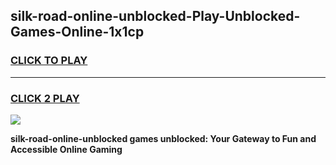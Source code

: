 
## silk-road-online-unblocked-Play-Unblocked-Games-Online-1x1cp
<h3>
<a href="https://premium76.site?title=silk-road-online-unblocked&ref=25A">CLICK TO PLAY</a></h3>
<hr>

<h3>
<a href="https://premium76.site?title=silk-road-online-unblocked&ref=25A">CLICK 2 PLAY</a>
  
</h3>

<a href="https://premium76.site?title=silk-road-online-unblocked&ref=25A"><img src="https://clearcache.store/games.png"></a>


**silk-road-online-unblocked games unblocked: Your Gateway to Fun and Accessible Online Gaming**
